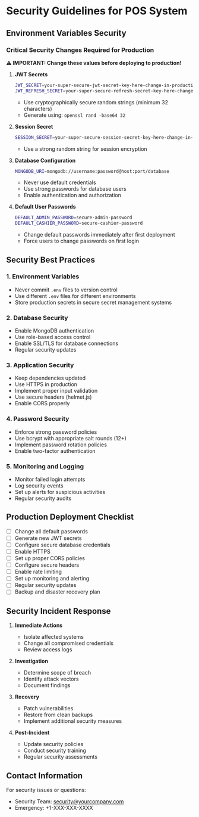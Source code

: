 # Security Guidelines for POS System

## Environment Variables Security

### Critical Security Changes Required for Production

**⚠️ IMPORTANT: Change these values before deploying to production!**

1. **JWT Secrets**
   ```bash
   JWT_SECRET=your-super-secure-jwt-secret-key-here-change-in-production
   JWT_REFRESH_SECRET=your-super-secure-refresh-secret-key-here-change-in-production
   ```
   - Use cryptographically secure random strings (minimum 32 characters)
   - Generate using: `openssl rand -base64 32`

2. **Session Secret**
   ```bash
   SESSION_SECRET=your-super-secure-session-secret-key-here-change-in-production
   ```
   - Use a strong random string for session encryption

3. **Database Configuration**
   ```bash
   MONGODB_URI=mongodb://username:password@host:port/database
   ```
   - Never use default credentials
   - Use strong passwords for database users
   - Enable authentication and authorization

4. **Default User Passwords**
   ```bash
   DEFAULT_ADMIN_PASSWORD=secure-admin-password
   DEFAULT_CASHIER_PASSWORD=secure-cashier-password
   ```
   - Change default passwords immediately after first deployment
   - Force users to change passwords on first login

## Security Best Practices

### 1. Environment Variables
- Never commit `.env` files to version control
- Use different `.env` files for different environments
- Store production secrets in secure secret management systems

### 2. Database Security
- Enable MongoDB authentication
- Use role-based access control
- Enable SSL/TLS for database connections
- Regular security updates

### 3. Application Security
- Keep dependencies updated
- Use HTTPS in production
- Implement proper input validation
- Use secure headers (helmet.js)
- Enable CORS properly

### 4. Password Security
- Enforce strong password policies
- Use bcrypt with appropriate salt rounds (12+)
- Implement password rotation policies
- Enable two-factor authentication

### 5. Monitoring and Logging
- Monitor failed login attempts
- Log security events
- Set up alerts for suspicious activities
- Regular security audits

## Production Deployment Checklist

- [ ] Change all default passwords
- [ ] Generate new JWT secrets
- [ ] Configure secure database credentials
- [ ] Enable HTTPS
- [ ] Set up proper CORS policies
- [ ] Configure secure headers
- [ ] Enable rate limiting
- [ ] Set up monitoring and alerting
- [ ] Regular security updates
- [ ] Backup and disaster recovery plan

## Security Incident Response

1. **Immediate Actions**
   - Isolate affected systems
   - Change all compromised credentials
   - Review access logs

2. **Investigation**
   - Determine scope of breach
   - Identify attack vectors
   - Document findings

3. **Recovery**
   - Patch vulnerabilities
   - Restore from clean backups
   - Implement additional security measures

4. **Post-Incident**
   - Update security policies
   - Conduct security training
   - Regular security assessments

## Contact Information

For security issues or questions:
- Security Team: security@yourcompany.com
- Emergency: +1-XXX-XXX-XXXX